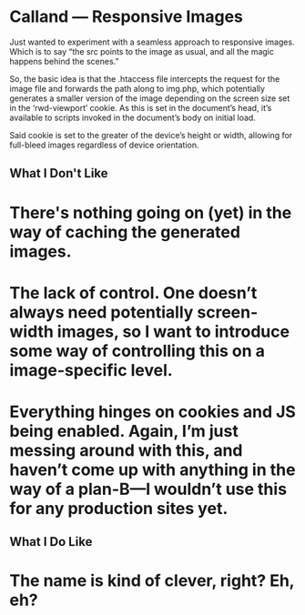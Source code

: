 Calland — Responsive Images
============================

Just wanted to experiment with a seamless approach to responsive images. Which is to say “the src points to the image as usual, and all the magic happens behind the scenes.”

So, the basic idea is that the .htaccess file intercepts the request for the image file and forwards the path along to img.php, which potentially generates a smaller version of the image depending on the screen size set in the ‘rwd-viewport’ cookie. As this is set in the document’s head, it’s available to scripts invoked in the document’s body on initial load.

Said cookie is set to the greater of the device’s height or width, allowing for full-bleed images regardless of device orientation.

## What I Don't Like

# There's nothing going on (yet) in the way of caching the generated images.
# The lack of control. One doesn’t always need potentially screen-width images, so I want to introduce some way of controlling this on a image-specific level.
# Everything hinges on cookies and JS being enabled. Again, I’m just messing around with this, and haven’t come up with anything in the way of a plan-B—I wouldn’t use this for any production sites yet.

## What I Do Like

# The name is kind of clever, right? Eh, eh?